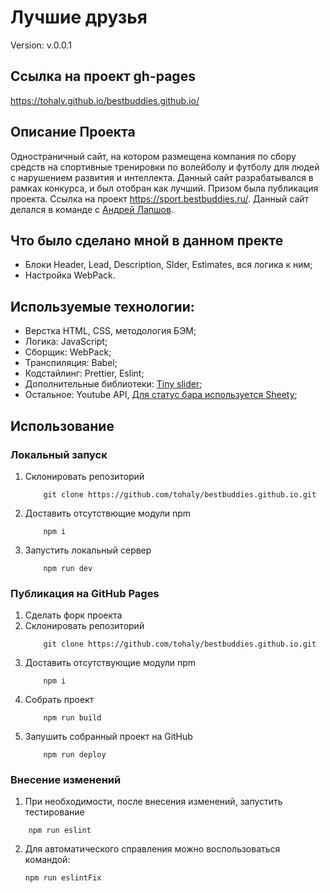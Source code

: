 # Лучшие друзья

Version: v.0.0.1

## Ссылка на проект gh-pages

https://tohaly.github.io/bestbuddies.github.io/


## Описание Проекта
Одностраничный сайт, на котором размещена компания по сбору средств на спортивные тренировки по волейболу и футболу для людей с нарушением развития и интеллекта.
Данный сайт разрабатывался в рамках конкурса, и был отобран как лучший. Призом была публикация проекта. 
Cсылка на проект https://sport.bestbuddies.ru/.
Данный сайт делался в команде с [Андрей Лапшов](https://github.com/andrewLapshov).

## Что было сделано мной в данном пректе

- Блоки Header, Lead, Description, Slder, Estimates, вся логика к ним;
- Настройка WebPack.


## Используемые технологии:
- Верстка HTML, CSS, методология БЭМ;
- Логика: JavaScript;
- Сборщик: WebPack;
- Транспиляция: Babel;
- Кодстайлинг: Prettier, Eslint;
- Дополнительные библиотеки: [Tiny slider](https://github.com/ganlanyuan/tiny-slider);
- Остальное: Youtube API, [Для статус бара используется Sheety](https://sheety.co/);

## Использование
### Локальный запуск
1. Склонировать репозиторий
    ```
        git clone https://github.com/tohaly/bestbuddies.github.io.git
    ```
2. Доставить отсутствющие модули npm
    ```
        npm i
    ```
3. Запустить локальный сервер
    ```
        npm run dev
    ```

### Публикация на GitHub Pages
1. Сделать форк проекта
2. Склонировать репозиторий
    ```
        git clone https://github.com/tohaly/bestbuddies.github.io.git
    ```
3. Доставить отсутствующие модули npm
    ```
        npm i
    ```
4. Собрать проект
    ```
        npm run build
    ```
5. Запушить собранный проект на GitHub
    ```
        npm run deploy
    ```

### Внесение изменений
1. При необходимости, после внесения изменений, запустить тестирование
```
    npm run eslint
```
2. Для автоматического справления можно воспользоваться командой:
    ```
    npm run eslintFix
    ```
